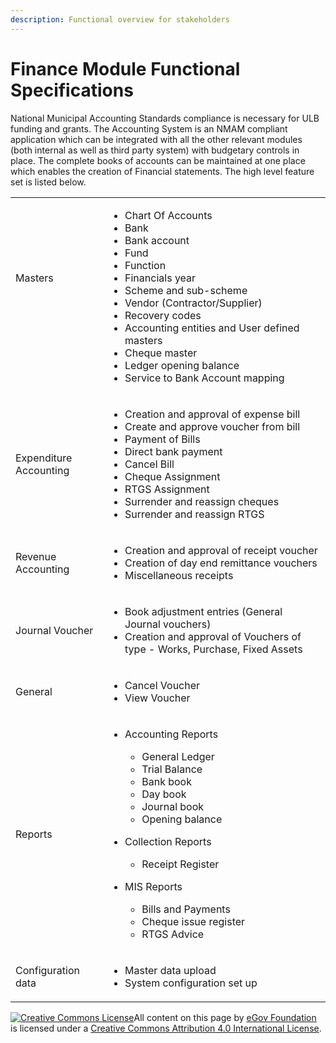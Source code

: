 ```yaml
---
description: Functional overview for stakeholders
---
```


# Finance Module Functional Specifications

National Municipal Accounting Standards compliance is necessary for ULB funding and grants. The Accounting System is an NMAM compliant application which can be integrated with all the other relevant modules (both internal as well as third party system) with budgetary controls in place. The complete books of accounts can be maintained at one place which enables the creation of Financial statements. The high level feature set is listed below.

|                                |                                                                                                                                                                                                                                                                                                                                                                         |
| ------------------------------ | ----------------------------------------------------------------------------------------------------------------------------------------------------------------------------------------------------------------------------------------------------------------------------------------------------------------------------------------------------------------------- |
| <p>Masters<br><br><br><br></p> | <ul><li>Chart Of Accounts</li><li>Bank</li><li>Bank account</li><li>Fund</li><li>Function</li><li>Financials year</li><li>Scheme and sub-scheme</li><li>Vendor (Contractor/Supplier)</li><li>Recovery codes</li><li>Accounting entities and User defined masters</li><li>Cheque master</li><li>Ledger opening balance</li><li>Service to Bank Account mapping</li></ul> |
| Expenditure Accounting         | <ul><li>Creation and approval of expense bill</li><li>Create and approve voucher from bill</li><li>Payment of Bills</li><li>Direct bank payment</li><li>Cancel Bill</li><li>Cheque Assignment</li><li>RTGS Assignment</li><li>Surrender and reassign cheques</li><li>Surrender and reassign RTGS</li></ul>                                                              |
| Revenue Accounting             | <ul><li>Creation and approval of receipt voucher</li><li>Creation of day end remittance vouchers</li><li>Miscellaneous receipts</li></ul>                                                                                                                                                                                                                               |
| Journal Voucher                | <ul><li>Book adjustment entries (General Journal vouchers)</li><li>Creation and approval of Vouchers of type - Works, Purchase, Fixed Assets</li></ul>                                                                                                                                                                                                                  |
| General                        | <ul><li>Cancel Voucher</li><li>View Voucher</li></ul>                                                                                                                                                                                                                                                                                                                   |
| Reports                        | <ul><li><p>Accounting Reports</p><ul><li>General Ledger</li><li>Trial Balance</li><li>Bank book</li><li>Day book</li><li>Journal book</li><li>Opening balance</li></ul></li><li><p>Collection Reports</p><ul><li>Receipt Register</li></ul></li><li><p>MIS Reports</p><ul><li>Bills and Payments</li><li>Cheque issue register</li><li>RTGS Advice</li></ul></li></ul>  |
| Configuration data             | <ul><li>Master data upload</li><li>System configuration set up</li></ul>                                                                                                                                                                                                                                                                                                |

[![Creative Commons License](https://i.creativecommons.org/l/by/4.0/80x15.png)](http://creativecommons.org/licenses/by/4.0/)All content on this page by [eGov Foundation ](https://egov.org.in)is licensed under a [Creative Commons Attribution 4.0 International License](http://creativecommons.org/licenses/by/4.0/).
